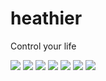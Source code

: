 # heathier

Control your life

<img src="image1.png"/>

<img src="image2.png"/>

<img src="image3.png"/>

<img src="image4.png"/>

<img src="image5.png"/>

<img src="image6.png"/>

<img src="image7.png"/>


